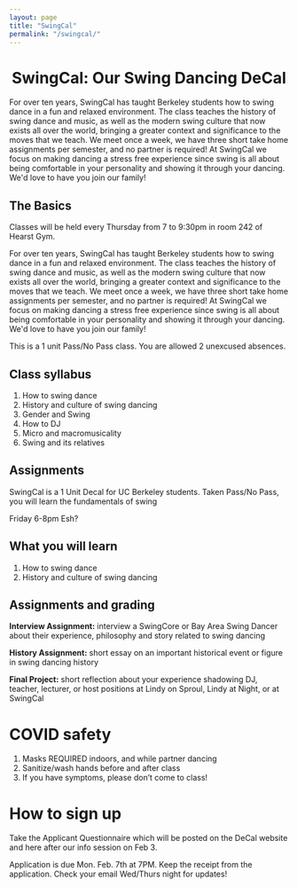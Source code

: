 ```yaml
---
layout: page
title: "SwingCal"
permalink: "/swingcal/"
---
```


# <center> SwingCal: Our Swing Dancing DeCal </center>

For over ten years, SwingCal has taught Berkeley students how to swing dance in a fun and relaxed environment. The class teaches the history of swing dance and music, as well as the modern swing culture that now exists all over the world, bringing a greater context and significance to the moves that we teach. We meet once a week, we have three short take home assignments per semester, and no partner is required! At SwingCal we focus on making dancing a stress free experience since swing is all about being comfortable in your personality and showing it through your dancing. We'd love to have you join our family!


## The Basics

Classes will be held every Thursday from 7 to 9:30pm in room 242 of Hearst Gym.

For over ten years, SwingCal has taught Berkeley students how to swing dance in a fun and relaxed environment. The class teaches the history of swing dance and music, as well as the modern swing culture that now exists all over the world, bringing a greater context and significance to the moves that we teach. We meet once a week, we have three short take home assignments per semester, and no partner is required! At SwingCal we focus on making dancing a stress free experience since swing is all about being comfortable in your personality and showing it through your dancing. We'd love to have you join our family!

This is a 1 unit Pass/No Pass class. You are allowed 2 unexcused absences.


## Class syllabus

1. How to swing dance
2. History and culture of swing dancing
3. Gender and Swing
4. How to DJ
5. Micro and macromusicality
6. Swing and its relatives


## Assignments

SwingCal is a 1 Unit Decal for UC Berkeley students.  Taken Pass/No Pass, you will learn the fundamentals of swing

Friday 6-8pm
Esh?

## What you will learn
1. How to swing dance
2. History and culture of swing dancing


## Assignments and grading
**Interview Assignment:** interview a SwingCore or Bay Area Swing Dancer about their experience, philosophy and story related to swing dancing

**History Assignment:** short essay on an important historical event or figure in swing dancing history

**Final Project:** short reflection about your experience shadowing DJ, teacher, lecturer, or host positions at Lindy on Sproul, Lindy at Night, or at SwingCal



# COVID safety
1. Masks REQUIRED indoors, and while partner dancing
2. Sanitize/wash hands before and after class
3. If you have symptoms, please don’t come to class!


# How to sign up

Take the Applicant Questionnaire which will be posted on the DeCal website and here after our info session on Feb 3.


Application is due Mon. Feb. 7th at 7PM. Keep the receipt from the application. Check your email Wed/Thurs night for updates!
